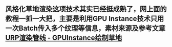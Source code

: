 ## 风格化草地渲染这项技术其实已经挺成熟了，网上面的教程一抓一大把，主要是利用GPU Instance技术只用一次Batch传入多个纹理等信息，素材来源及参考文章[URP渲染管线 - GPUInstance绘制草地](https://zhuanlan.zhihu.com/p/354633512 "")
